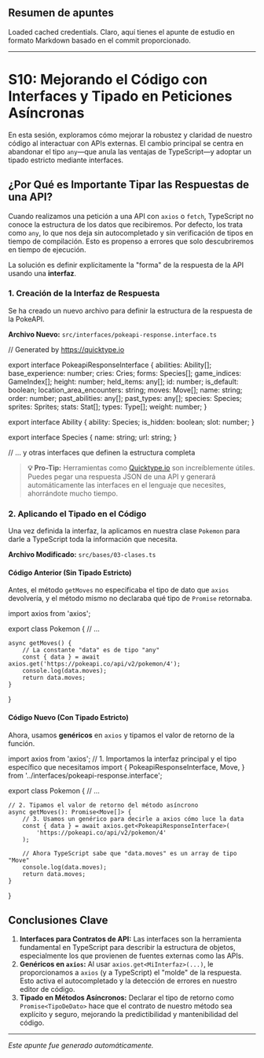 ## Resumen de apuntes
Loaded cached credentials.
Claro, aquí tienes el apunte de estudio en formato Markdown basado en el commit proporcionado.

---

# S10: Mejorando el Código con Interfaces y Tipado en Peticiones Asíncronas

En esta sesión, exploramos cómo mejorar la robustez y claridad de nuestro código al interactuar con APIs externas. El cambio principal se centra en abandonar el tipo `any`—que anula las ventajas de TypeScript—y adoptar un tipado estricto mediante interfaces.

## ¿Por Qué es Importante Tipar las Respuestas de una API?

Cuando realizamos una petición a una API con `axios` o `fetch`, TypeScript no conoce la estructura de los datos que recibiremos. Por defecto, los trata como `any`, lo que nos deja sin autocompletado y sin verificación de tipos en tiempo de compilación. Esto es propenso a errores que solo descubriremos en tiempo de ejecución.

La solución es definir explícitamente la "forma" de la respuesta de la API usando una **interfaz**.

### 1. Creación de la Interfaz de Respuesta

Se ha creado un nuevo archivo para definir la estructura de la respuesta de la PokeAPI.

**Archivo Nuevo:** `src/interfaces/pokeapi-response.interface.ts`

// Generated by https://quicktype.io

export interface PokeapiResponseInterface {
	abilities: Ability[];
	base_experience: number;
	cries: Cries;
	forms: Species[];
	game_indices: GameIndex[];
	height: number;
	held_items: any[];
	id: number;
	is_default: boolean;
	location_area_encounters: string;
	moves: Move[];
	name: string;
	order: number;
	past_abilities: any[];
	past_types: any[];
	species: Species;
	sprites: Sprites;
	stats: Stat[];
	types: Type[];
	weight: number;
}

export interface Ability {
	ability: Species;
	is_hidden: boolean;
	slot: number;
}

export interface Species {
	name: string;
	url: string;
}

// ... y otras interfaces que definen la estructura completa

> **💡 Pro-Tip:** Herramientas como [Quicktype.io](https://quicktype.io/) son increíblemente útiles. Puedes pegar una respuesta JSON de una API y generará automáticamente las interfaces en el lenguaje que necesites, ahorrándote mucho tiempo.

### 2. Aplicando el Tipado en el Código

Una vez definida la interfaz, la aplicamos en nuestra clase `Pokemon` para darle a TypeScript toda la información que necesita.

**Archivo Modificado:** `src/bases/03-clases.ts`

#### Código Anterior (Sin Tipado Estricto)

Antes, el método `getMoves` no especificaba el tipo de dato que `axios` devolvería, y el método mismo no declaraba qué tipo de `Promise` retornaba.

import axios from 'axios';

export class Pokemon {
	// ...

	async getMoves() {
		// La constante "data" es de tipo "any"
		const { data } = await axios.get('https://pokeapi.co/api/v2/pokemon/4');
		console.log(data.moves);
		return data.moves;
	}
}

#### Código Nuevo (Con Tipado Estricto)

Ahora, usamos **genéricos** en `axios` y tipamos el valor de retorno de la función.

import axios from 'axios';
// 1. Importamos la interfaz principal y el tipo específico que necesitamos
import {
	PokeapiResponseInterface,
	Move,
} from '../interfaces/pokeapi-response.interface';

export class Pokemon {
	// ...

	// 2. Tipamos el valor de retorno del método asíncrono
	async getMoves(): Promise<Move[]> {
		// 3. Usamos un genérico para decirle a axios cómo luce la data
		const { data } = await axios.get<PokeapiResponseInterface>(
			'https://pokeapi.co/api/v2/pokemon/4'
		);

		// Ahora TypeScript sabe que "data.moves" es un array de tipo "Move"
		console.log(data.moves);
		return data.moves;
	}
}

## Conclusiones Clave

1.  **Interfaces para Contratos de API:** Las interfaces son la herramienta fundamental en TypeScript para describir la estructura de objetos, especialmente los que provienen de fuentes externas como las APIs.
2.  **Genéricos en `axios`:** Al usar `axios.get<MiInterfaz>(...)`, le proporcionamos a `axios` (y a TypeScript) el "molde" de la respuesta. Esto activa el autocompletado y la detección de errores en nuestro editor de código.
3.  **Tipado en Métodos Asíncronos:** Declarar el tipo de retorno como `Promise<TipoDeDato>` hace que el contrato de nuestro método sea explícito y seguro, mejorando la predictibilidad y mantenibilidad del código.

---
*Este apunte fue generado automáticamente.*

